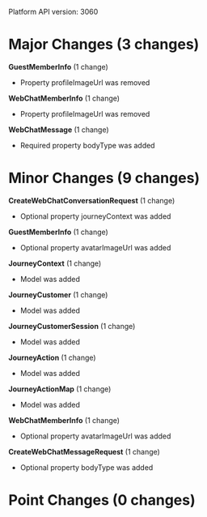 Platform API version: 3060


# Major Changes (3 changes)

**GuestMemberInfo** (1 change)

* Property profileImageUrl was removed

**WebChatMemberInfo** (1 change)

* Property profileImageUrl was removed

**WebChatMessage** (1 change)

* Required property bodyType was added


# Minor Changes (9 changes)

**CreateWebChatConversationRequest** (1 change)

* Optional property journeyContext was added

**GuestMemberInfo** (1 change)

* Optional property avatarImageUrl was added

**JourneyContext** (1 change)

* Model was added

**JourneyCustomer** (1 change)

* Model was added

**JourneyCustomerSession** (1 change)

* Model was added

**JourneyAction** (1 change)

* Model was added

**JourneyActionMap** (1 change)

* Model was added

**WebChatMemberInfo** (1 change)

* Optional property avatarImageUrl was added

**CreateWebChatMessageRequest** (1 change)

* Optional property bodyType was added


# Point Changes (0 changes)
